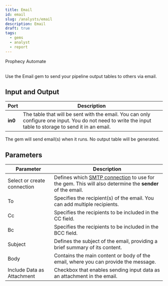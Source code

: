 ```yaml
---
title: Email
id: email
slug: /analysts/email
description: Email
draft: true
tags:
  - gems
  - analyst
  - report
---
```


<span class="badge">Prophecy Automate</span><br/><br/>

Use the Email gem to send your pipeline output tables to others via email.

## Input and Output

| Port    | Description                                                                                                                                               |
| ------- | --------------------------------------------------------------------------------------------------------------------------------------------------------- |
| **in0** | The table that will be sent with the email. You can only configure one input. You do not need to write the input table to storage to send it in an email. |

The gem will send email(s) when it runs. No output table will be generated.

## Parameters

| Parameter                   | Description                                                                                                                                                                 |
| --------------------------- | --------------------------------------------------------------------------------------------------------------------------------------------------------------------------- |
| Select or create connection | Defines which [SMTP connection](docs/administration/fabrics/prophecy-fabrics/connections/smpt.md) to use for the gem. This will also determine the **sender** of the email. |
| To                          | Specifies the recipient(s) of the email. You can add multiple recipients.                                                                                                   |
| Cc                          | Specifies the recipients to be included in the CC field.                                                                                                                    |
| Bc                          | Specifies the recipients to be included in the BCC field.                                                                                                                   |
| Subject                     | Defines the subject of the email, providing a brief summary of its content.                                                                                                 |
| Body                        | Contains the main content or body of the email, where you can provide the message.                                                                                          |
| Include Data as Attachment  | Checkbox that enables sending input data as an attachment in the email.                                                                                                     |
